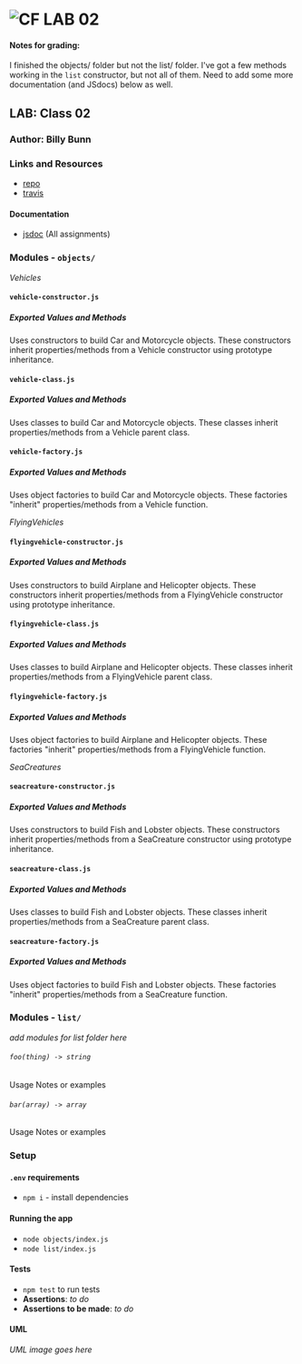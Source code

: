 ![CF](http://i.imgur.com/7v5ASc8.png) LAB 02
=================================================

#### Notes for grading:
I finished the objects/ folder but not the list/ folder. I've got a few methods working in the `list` constructor, but not all of them. Need to add some more documentation (and JSdocs) below as well.

## LAB: Class 02

### Author: Billy Bunn

### Links and Resources
* [repo](https://github.com/401-advanced-javascript-billybunn/lab-02/)
* [travis](https://www.travis-ci.com/401-advanced-javascript-billybunn/lab-02)

#### Documentation
* [jsdoc](http://xyz.com) (All assignments)

### Modules - `objects/`
_Vehicles_
#### `vehicle-constructor.js`
##### Exported Values and Methods
Uses constructors to build Car and Motorcycle objects. These constructors inherit properties/methods from a Vehicle constructor using prototype inheritance.

#### `vehicle-class.js`
##### Exported Values and Methods
Uses classes to build Car and Motorcycle objects. These classes inherit properties/methods from a Vehicle parent class. 

#### `vehicle-factory.js`
##### Exported Values and Methods
Uses object factories to build Car and Motorcycle objects. These factories "inherit" properties/methods from a Vehicle function.


_FlyingVehicles_
#### `flyingvehicle-constructor.js`
##### Exported Values and Methods
Uses constructors to build Airplane and Helicopter objects. These constructors inherit properties/methods from a FlyingVehicle constructor using prototype inheritance.

#### `flyingvehicle-class.js`
##### Exported Values and Methods
Uses classes to build Airplane and Helicopter objects. These classes inherit properties/methods from a FlyingVehicle parent class. 

#### `flyingvehicle-factory.js`
##### Exported Values and Methods
Uses object factories to build Airplane and Helicopter objects. These factories "inherit" properties/methods from a FlyingVehicle function.


_SeaCreatures_
#### `seacreature-constructor.js`
##### Exported Values and Methods
Uses constructors to build Fish and Lobster objects. These constructors inherit properties/methods from a SeaCreature constructor using prototype inheritance.

#### `seacreature-class.js`
##### Exported Values and Methods
Uses classes to build Fish and Lobster objects. These classes inherit properties/methods from a SeaCreature parent class.

#### `seacreature-factory.js`
##### Exported Values and Methods
Uses object factories to build Fish and Lobster objects. These factories "inherit" properties/methods from a SeaCreature function.

### Modules - `list/`
_add modules for list folder here_

###### `foo(thing) -> string`
Usage Notes or examples

###### `bar(array) -> array`
Usage Notes or examples

### Setup
#### `.env` requirements
* `npm i` - install dependencies

#### Running the app
* `node objects/index.js`
* `node list/index.js`

#### Tests
* `npm test` to run tests
* **Assertions**: _to do_
* **Assertions to be made**: _to do_

#### UML
_UML image goes here_
